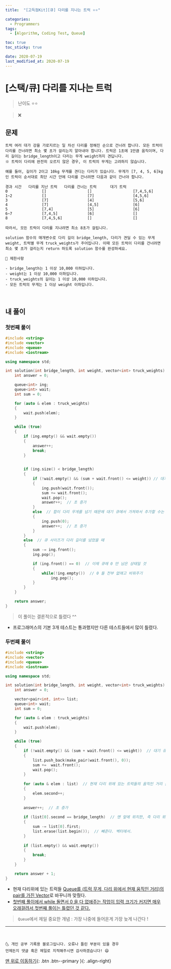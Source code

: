 ```yaml
---
title:  "[고득점Kit][큐] 다리를 지나는 트럭 ⭐⭐" 

categories:
  - Programmers
tags:
  - [Algorithm, Coding Test, Queue]

toc: true
toc_sticky: true

date: 2020-07-19
last_modified_at: 2020-07-19
---
```



# [스택/큐] 다리를 지나는 트럭

> 난이도 ⭐⭐

> ❌

## 문제 

```
트럭 여러 대가 강을 가로지르는 일 차선 다리를 정해진 순으로 건너려 합니다. 모든 트럭이 다리를 건너려면 최소 몇 초가 걸리는지 알아내야 합니다. 트럭은 1초에 1만큼 움직이며, 다리 길이는 bridge_length이고 다리는 무게 weight까지 견딥니다.
※ 트럭이 다리에 완전히 오르지 않은 경우, 이 트럭의 무게는 고려하지 않습니다.

예를 들어, 길이가 2이고 10kg 무게를 견디는 다리가 있습니다. 무게가 [7, 4, 5, 6]kg인 트럭이 순서대로 최단 시간 안에 다리를 건너려면 다음과 같이 건너야 합니다.

경과 시간	다리를 지난 트럭	다리를 건너는 트럭	    대기 트럭
0	            []  	            []	                [7,4,5,6]
1~2	            []	                [7]	                [4,5,6]
3	            [7]	                [4]	                [5,6]
4	            [7]	                [4,5]	            [6]
5	            [7,4]	            [5]             	[6]
6~7	            [7,4,5]	            [6]	                []
8	            [7,4,5,6]	        []	                []

따라서, 모든 트럭이 다리를 지나려면 최소 8초가 걸립니다.

solution 함수의 매개변수로 다리 길이 bridge_length, 다리가 견딜 수 있는 무게 weight, 트럭별 무게 truck_weights가 주어집니다. 이때 모든 트럭이 다리를 건너려면 최소 몇 초가 걸리는지 return 하도록 solution 함수를 완성하세요.
```
```
📢 제한사항

- bridge_length는 1 이상 10,000 이하입니다.
- weight는 1 이상 10,000 이하입니다.
- truck_weights의 길이는 1 이상 10,000 이하입니다.
- 모든 트럭의 무게는 1 이상 weight 이하입니다.
```

<br>

## 내 풀이 

### 첫번째 풀이

```cpp
#include <string>
#include <vector>
#include <queue>
#include <iostream>

using namespace std;

int solution(int bridge_length, int weight, vector<int> truck_weights) {
	int answer = 0;

	queue<int> ing;
	queue<int> wait;
	int sum = 0;

	for (auto & elem : truck_weights)
	{
		wait.push(elem);
	}

	while (true)
	{
		if (ing.empty() && wait.empty())
		{
		    answer++;
		    break;
		}
			

		if (ing.size() < bridge_length) 
		{
			if (!wait.empty() && (sum + wait.front() <= weight)) // 대기 큐에서 가져와서 추가함
			{
				ing.push(wait.front());
				sum += wait.front();
				wait.pop();
				answer++;  // 초 증가
			}
			else  // 합이 다리 무게를 넘기 때문에 대기 큐에서 가져와서 추가할 수는 없지만 대신 0 을 공백으로 큐에 추가했음. 큐 사이즈 늘릴라고
			{
				ing.push(0);
				answer++;  // 초 증가
			}
		}
		else  // 큐 사이즈가 다리 길이를 넘었을 때
		{
			sum -= ing.front();
			ing.pop();

			if (ing.front() == 0)  // 이제 큐에 0 만 남은 상태일 것
			{
				while(!ing.empty())  // 0 들 전부 없애고 비워주기
                    ing.pop();
			}
		}
	}

	return answer;
}
```

> 이 풀이는 결론적으로 틀렸다 ^^

- 프로그래머스의 기본 3개 테스트는 통과했지만 다른 테스트들에서 많이 틀렸다. 

### 두번째 풀이

```cpp
#include <string>
#include <vector>
#include <queue>
#include <iostream>

using namespace std;

int solution(int bridge_length, int weight, vector<int> truck_weights) {
	int answer = 0;

	vector<pair<int, int>> list;
	queue<int> wait;
	int sum = 0;

	for (auto & elem : truck_weights)
	{
		wait.push(elem);
	}

	while (true)
	{        
        if (!wait.empty() && (sum + wait.front() <= weight))  // 대기 큐에서 가져와서 벡터에 추가함
        {
            list.push_back(make_pair(wait.front(), 0));
            sum +=  wait.front();
            wait.pop();
        }
        
        for (auto & elem : list)  // 현재 다리 위에 있는 트럭들의 움직인 거리 를 1 증가시켜준다.
	    {
		    elem.second++;
	    }
        
        answer++;  // 초 증가
        
        if (list[0].second == bridge_length)  // 맨 앞에 위치한, 즉 다리 위에 있은지 가장 오래된 트럭이 다리 위에서 움직인 거리가 다리 전체 길이가 다다랐을 경우
        {
            sum -= list[0].first;    
            list.erase(list.begin());  // 빼준다. 벡터에서.
        }
        
        if (list.empty() && wait.empty())
		{
		    break;
		}
	}

	return answer + 1;
}
```

- 현재 다리위에 있는 트럭들 <u>Queue를 (트럭 무게, 다리 위에서 현재 움직인 거리)의 pair를 가진 Vector</u>로 바꾸니까 맞췄다.
- <u>첫번째 풀이에서 while 돌면서 0 을 다 없애주는 작업이 입력 크기가 커지면 매우 오래걸려서 첫번째 풀이는 틀렸던 것 같다.</u>

> `Queue`에서 제일 중요한 개념 : 가장 나중에 들어온게 가장 늦게 나간다 !


***
<br>

    🌜 개인 공부 기록용 블로그입니다. 오류나 틀린 부분이 있을 경우 
    언제든지 댓글 혹은 메일로 지적해주시면 감사하겠습니다! 😄

[맨 위로 이동하기](#){: .btn .btn--primary }{: .align-right}